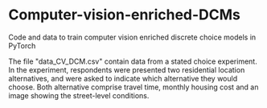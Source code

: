 # Computer-vision-enriched-DCMs
Code and data to train computer vision enriched discrete choice models in PyTorch

The file "data_CV_DCM.csv" contain data from a stated choice experiment. In the experiment, respondents were presented two residential location alternatives, and were asked to indicate which alternative they would choose. Both alternative comprise travel time, monthly housing cost and an image showing the street-level conditions.
